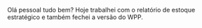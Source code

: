 Olá pessoal tudo bem? Hoje trabalhei com o relatório de estoque estratégico e também fechei a versão do WPP.